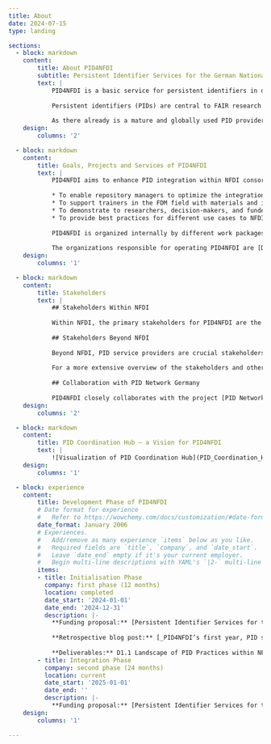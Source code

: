 ```yaml
---
title: About
date: 2024-07-15
type: landing

sections:
  - block: markdown
    content:
        title: About PID4NFDI
        subtitle: Persistent Identifier Services for the German National Research Data Infrastructure (NFDI)
        text: |
            PID4NFDI is a basic service for persistent identifiers in development for the German National Research Data Infrastructure ([Nationale Forschungsdaten&shy;infrastruktur – NFDI](https://www.nfdi.de/?lang=en)). PID4NFDI is part of [Base4NFDI](https://base4nfdi.de/) and is currently in its integration phase, the second of three [service development phases](https://base4nfdi.de/process).
            
            Persistent identifiers (PIDs) are central to FAIR research data management. However, different disciplines and different resources result in diverse requirements and the different NFDI consortia have different levels of maturity in PID implementation. PID4NFDI will design a work programme to build an NFDI foundation service on established PID infrastructures.
            
            As there already is a mature and globally used PID provider landscape and PID needs are highly individual in the consortia, we define our intended service as a set of several components (technical, organisational, standards, training, outreach) that are in their interaction tailored to the needs of NFDI stakeholders.
    design:
        columns: '2'

  - block: markdown
    content:
        title: Goals, Projects and Services of PID4NFDI
        text: |
            PID4NFDI aims to enhance PID integration within NFDI consortia, considering varying provider maturity levels and community adaptation. Our goal is to boost PID impact by improving metadata quality and interoperability through technical, organisational, and strategic measures. Governance guidelines, outreach efforts, and a modular training concept will promote PID awareness and adoption across disciplines, prototyped collaboratively with consortia partners to ensure broad applicability within NFDI. The interoperability, metadata, governance, training/support, and community engagement components will together form the PID Coordination Hub, which will be a central entry point for users of the PID4NFDI service portfolio.
            
            * To enable repository managers to optimize the integration of PIDs into their workflows,
            * To support trainers in the FDM field with materials and information,
            * To demonstrate to researchers, decision-makers, and funders the added value of PIDs for their own workflows and processes,
            * To provide best practices for different use cases to NFDI multipliers like sections and working groups.
            
            PID4NFDI is organized internally by different work packages that cover these measures and areas of engagement. We operate as part of [Base4NFDI](https://base4nfdi.de/), a joint initiative of all 26 consortia within NFDI to foster and establish reliable NFDI-wide basic services, and are one of [several basic services in development](https://base4nfdi.de/projects)
            
            The organizations responsible for operating PID4NFDI are [DataCite](https://datacite.org/), the [Gesellschaft für wissenschaftliche Datenverarbeitung mbH Göttingen (GWDG)](https://gwdg.de), the [Helmholtz Open Science Office](https://os.helmholtz.de/) and the [TIB – German National Library of Science and Technology](https://www.tib.eu/).
    design:
        columns: '1'

  - block: markdown
    content:
        title: Stakeholders
        text: |
            ## Stakeholders Within NFDI
            
            Within NFDI, the primary stakeholders for PID4NFDI are the 26 domain-specific [NFDI consortia](https://www.nfdi.de/consortia/), with all their different members of various roles, backgrounds and from various types of organizations. Important individuals from the consortia are the ones working with PID implementation, either technically or on infrastructure or governance level, e.g. repository managers or information officers. The current five [NFDI sections](https://www.nfdi.de/sections/), including their working groups, address cross-cutting topics relevant to multiple or all consortia. PID4NFDI was initiated out of the section _Common Infrastructures_. PID4NFDI is part of [Base4NFDI](https://base4nfdi.de/), which is an important stakeholder – as are the [other basic services currently in development](https://base4nfdi.de/projects).
            
            ## Stakeholders Beyond NFDI
            
            Beyond NFDI, PID service providers are crucial stakeholders because they manage and maintain the infrastructure for assigning and resolving PIDs, establish standards and best practices for PID usage, thereby contributing to interoperability and consistency across different systems. Important for PID4NFDI are the services of the two project partners [DataCite](https://datacite.org/) and [GWDG](https://gwdg.de/) (with [ePIC](https://www.pidconsortium.net/), the European Persistent Identifier Consortium), as well as further service providers such as the [ARK Alliance](https://arks.org/), [Crossref](https://www.crossref.org/), [ORCID](https://orcid.org/), and [ROR](https://ror.org/) (Research Organization Registry), among others. The [European Open Science Cloud (EOSC)](https://research-and-innovation.ec.europa.eu/strategy/strategy-research-and-innovation/our-digital-future/open-science/european-open-science-cloud-eosc_en) is important to recognize as a stakeholder itself and as an environment of and for stakeholders. This is especially relevant as [NFDI is part of EOSC’s build-up phase](https://www.nfdi.de/nfdi-is-part-of-eoscs-build-up-phase/) and in light of [EOSC’s PID policy](https://doi.org/10.2777/926037).
            
            For a more extensive overview of the stakeholders and other projects and initiatives relevant for PID4NFDI, refer to our [communication strategy](/publication/2024-pid4nfdi-b/).
            
            ## Collaboration with PID Network Germany
            
            PID4NFDI closely collaborates with the project [PID Network Germany](https://www.pid-network.de/), which aims to establish a network in science and culture that promotes and consolidates the application, implementation, standardization and international connectivity of PID systems on a national and international level. Both projects have an overlap in partners (DataCite, Helmholtz Open Science Office and TIB – German National Library of Science and Technology) and are hence aligned through bilateral coordination and a well-established exchange of information, which is important due to the different scopes of the projects: PID4NFDI focuses on PID implementation in the context of NFDI and especially within NFDI consortia with analyses of specific use cases. PID Network Germany addresses the wider scientific and cultural sector, covering a more extensive range of PID application areas beyond research data (management) and with a focus on a wide variety of use cases and stakeholders. PID4NFDI can use and integrate results and findings from PID Network Germany, and vice versa: For example, PID4NFDI will adapt the national PID roadmap to be released by PID Network Germany in developing PID guidelines for NFDI, while in turn PID4NFDI contributes PID-related NFDI activities and perspectives to PID Network Germany.
    design:
        columns: '2'

  - block: markdown
    content:
        title: PID Coordination Hub – a Vision for PID4NFDI
        text: |
            ![Visualization of PID Coordination Hub](PID_Coordination_Hub_Chart.svg "The vision for PID4NFDI's current development phase is the establishment of a PID Coordination Hub for NFDI.")
    design:
        columns: '1'

  - block: experience
    content:
        title: Development Phase of PID4NFDI
        # Date format for experience
        #   Refer to https://wowchemy.com/docs/customization/#date-format
        date_format: January 2006
        # Experiences.
        #   Add/remove as many experience `items` below as you like.
        #   Required fields are `title`, `company`, and `date_start`.
        #   Leave `date_end` empty if it's your current employer.
        #   Begin multi-line descriptions with YAML's `|2-` multi-line prefix.
        items:
        - title: Initialisation Phase
          company: first phase (12 months)
          location: completed
          date_start: '2024-01-01'
          date_end: '2024-12-31'
          description: |-
            **Funding proposal:** [Persistent Identifier Services for the German National Research Data Infrastructure: Proposal for the Initialisation Phase of Base4NFDI](https://doi.org/10.5281/zenodo.14281250)
            
            **Retrospective blog post:** [_PID4NFDI’s first year, PID support resources, and what’s to come next_](../blog/pid4nfdi-first-year-support-resources-outlook/)
            
            **Deliverables:** D1.1 Landscape of PID Practices within NFDI Services ([Survey Report](https://doi.org/10.5281/zenodo.15225710), [Survey Question Catalog](https://doi.org/10.5281/zenodo.14327774)) | D1.2 + D2.1 Requirement Analysis of Selected Use Cases and Mapping to PID Providers ([NFDI4Microbiota – StrainInfo](https://doi.org/10.5281/zenodo.14357800), [FAIRagro – GBIS Repository](https://doi.org/10.5281/zenodo.14506202), [KonsortSWD – PID Service](https://doi.org/10.5281/zenodo.14327770), [Text+ – SUB Göttingen](https://doi.org/10.5281/zenodo.14327691)) | D2.2 Catalog of Metadata Standards Relevant to NFDI ([Metadata Catalog](https://docs.google.com/spreadsheets/d/1mWpqGqsl_y17YI2-9XE8RFucIUy-qJtQ64bI0OvcrL0/edit?gid=103618958#gid=103618958), [Background Information](https://doi.org/10.5281/zenodo.14512768)) | [D2.3 + D2.4 Concepts for Metadata Interoperability, Harmonization and Technical Integration of PID Infrastructure](https://doi.org/10.5281/zenodo.14506138) | [D3.1 Cookbook for Getting Started with PIDs](https://pid4nfdi-training.readthedocs.io/en/latest/) | [D3.2 Training Concept](https://doi.org/10.5281/zenodo.14267399) | D4.1 Overview of PID Providers and Types ([Overview](https://docs.google.com/spreadsheets/d/1BvKmKij2WONCWheFTDnr2g3cGw3z5alZ9G2_qVCFpRk/edit?gid=1489868862#gid=1489868862), [Background Information](https://doi.org/10.5281/zenodo.14328204)) | [D4.2 Concept for Sustainable PID Registration Workflows](https://doi.org/10.5281/zenodo.14267446) | [D5.1 Communication Strategy](https://doi.org/10.5281/zenodo.14267462) | [D5.2 Project Website](http://pid.services.base4nfdi.de) | [D5.3 Stakeholder Workshop (Report)](https://doi.org/10.5281/zenodo.14232461)
        - title: Integration Phase
          company: second phase (24 months)
          location: current
          date_start: '2025-01-01'
          date_end: ''
          description: |-
            **Funding proposal:** [Persistent Identifier Services for the German National Research Data Infrastructure: Proposal for the Integration Phase of Base4NFDI](https://doi.org/10.5281/zenodo.14281255)
    design:
        columns: '1'

---
```


